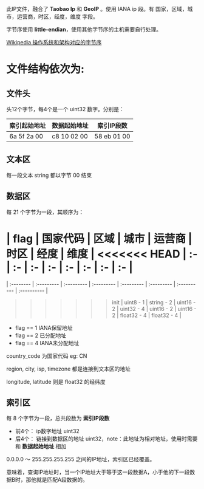 此IP文件，融合了 **Taobao Ip** 和 **GeoIP** 。使用 IANA ip 段。有 国家，区域，城市，运营商，时区，经度，维度 字段。

字节序使用 **little-endian**，使用其他字节序的主机需要自行处理。

[Wikipedia 操作系统和架构对应的字节序](https://en.wikipedia.org/wiki/Endianness#Endianness_and_operating_systems_on_architectures)

# 文件结构依次为:

## 文件头

头12个字节，每4个是一个 uint32 数字。分别是：

|索引起始地址|数据起始地址 |索引IP段数  |
|------------|-------------|------------|
|6a 5f 2a 00 |c8 10 02 00  |58 eb 01 00 |

## 文本区
每一段文本 string 都以字节 00 结束

## 数据区
每 21 个字节为一段，其顺序为：

| flag      | 国家代码   | 区域       | 城市       | 运营商     | 时区       | 经度        | 维度        |
<<<<<<< HEAD
| :-        | :-         | :-         | :-         | :-         | :-         | :-          | :-          |
=======
| :-------- | :--------- | :--------- | :--------- | :--------- | :--------- | :---------- | :---------- |
>>>>>>> init
| uint8 - 1 | string - 2 | uint16 - 2 | uint32 - 4 | uint16 - 2 | uint16 - 2 | float32 - 4 | float32 - 4 |

* flag == 1 IANA保留地址
* flag == 2 已分配地址
* flag == 4 IANA未分配地址

country_code 为国家代码 eg: CN

region, city, isp, timezone 都是连接到文本区的地址

longitude, latitude 则是 float32 的经纬度

## 索引区
每 8 个字节为一段，总共段数为 **索引IP段数**

* 前4个： ip数字地址 uint32
* 后4个： 链接到数据区的地址 uint32，note：此地址为相对地址，使用时需要和 **数据起始地址** 相加

0.0.0.0 ～ 255.255.255.255 之间的IP地址，索引区已经覆盖。

意味着，查询IP地址时，当一个IP地址大于等于这一段数据A，小于他的下一段数据B时，那他就是匹配A段数据的。











